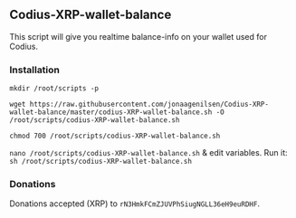 ## Codius-XRP-wallet-balance
This script will give you realtime balance-info on your wallet used for Codius.

### Installation
`mkdir /root/scripts -p`

`wget https://raw.githubusercontent.com/jonaagenilsen/Codius-XRP-wallet-balance/master/codius-XRP-wallet-balance.sh -O /root/scripts/codius-XRP-wallet-balance.sh`

`chmod 700 /root/scripts/codius-XRP-wallet-balance.sh`

`nano /root/scripts/codius-XRP-wallet-balance.sh` & edit variables.
Run it: `sh /root/scripts/codius-XRP-wallet-balance.sh`

### Donations
Donations accepted (XRP) to `rN3HmkFCmZJUVPhSiugNGLL36eH9euRDHF`.


